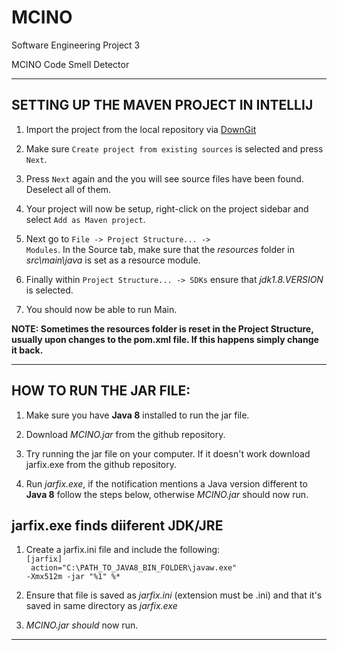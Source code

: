 # MCINO
Software Engineering Project 3

MCINO Code Smell Detector

---
SETTING UP THE MAVEN PROJECT IN INTELLIJ
-

1.	Import the project from the local repository via [DownGit](https://downgit.github.io/#/home?url=https://github.com/DanH139/ucd/tree/master/Software%20Engineering%203/Smell%20Detector%20-%20MCINO)

2.	Make sure <code>Create project from existing sources</code> is selected and press <code>Next</code>.

3.	Press <code>Next</code> again and the you will see source files have been found.
	Deselect all of them.
	
4.	Your project will now be setup, right-click on the project sidebar and select
	<code>Add as Maven project</code>.

5.	Next go to <code>File -> Project Structure... -> Modules</code>. In the Source tab, make
	sure that the <i>resources</i> folder in <i>src\main\java</i> is set as a resource module.
	
6.	Finally within <code>Project Structure... -> SDKs</code> ensure that <i>jdk1.8.VERSION</i> is selected.

7.	You should now be able to run Main.

<b>NOTE: Sometimes the resources folder is reset in the Project Structure, usually
upon changes to the pom.xml file. If this happens simply change it back.</b>

---
HOW TO RUN THE JAR FILE:
-
1.	Make sure you have <b>Java 8</b> installed to run the jar file.

2.	Download <i>MCINO.jar</i> from the github repository.

3.	Try running the jar file on your computer. If it doesn't work
	download jarfix.exe from the github repository.
	
4.	Run <i>jarfix.exe</i>, if the notification mentions a Java version
	different to <b>Java 8</b> follow the steps below, otherwise 
	<i>MCINO.jar</i> should now run.
	

jarfix.exe finds diiferent JDK/JRE
-
1.	Create a jarfix.ini file and include the following:
        <br><code>[jarfix]<br>
		action="C:\PATH_TO_JAVA8_BIN_FOLDER\javaw.exe" -Xmx512m -jar "%1" %*</code>

2.  Ensure that file is saved as <i>jarfix.ini</i> (extension must be .ini) and that
    it's saved in same directory as <i>jarfix.exe</i>

2.  <i>MCINO.jar should</i> now run.
---
